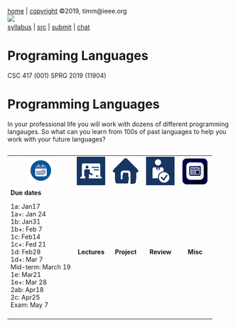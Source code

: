 [home](http://tiny.cc/plm19) |
[copyright](https://github.com/txt/plm19/blob/master/license.md) &copy;2019, timm&commat;ieee.org
<br>
[<img width=900 src="https://raw.githubusercontent.com/txt/plm19/master/etc/img/banner.png">](http://tiny.cc/plm19)<br>
[syllabus](https://github.com/txt/plm19/blob/master/doc/syllabus.md) |
[src](https://github.com/txt/plm19/tree/master/src) |
[submit](http://tiny.cc/plm19give) |
[chat](https://plm19.slack.com/)

# Programing Languages



CSC 417 (001) SPRG 2019 (11904)

# Programming Languages

In your professional life you will work with dozens of different programming langauges.
So what can you learn from 100s of past languages to help you work with your future languages?


<table width="100%" border=0 align=right>
<tr>
<td align=center><img  width=64 src="etc/img/time.png"></td>
<td align=center><img  src="etc/img/lectures.gif"></td>
<td align=center><img  src="etc/img/homework.gif"></td>
<td align=center><img  src="etc/img/review.gif"></td>
<td align=center><img  src="etc/img/news.png"></td>
</tr>
<tr>
<td align=left valign=top><b>Due dates</b>

1a: Jan17<br> 1a+: Jan 24<br>
1b: Jan31<br> 1b+: Feb 7<br>
1c: Feb14<br> 1c+: Fed 21<br>
1d: Feb28<br> 1d+: Mar 7<br>
Mid-term: March 19<br>
1e: Mar21<br> 1e+: Mar 28<br>
2ab: Apr18<br>2c:  Apr25 <br> 
Exam: May 7
</td>
<td align=center><b>Lectures</b></td>
<td align=center><b>Project</b>
</td><td align=center><b>Review </td>
<td align=center><b>Misc</b> </td>
</tr>
<tr>
<td valign=top  xwidth="100px">
</td>
<td valign=top  xwidth="100px">


<!-- -------------------------------- -->

</td><td align=center valign=top xwidth="100px">

</td>
<td align=center   valign=top xwidth="100px">
 </td>
<td align=center valign=top  xwidth="100px">
</td>
</tr>
</table>



